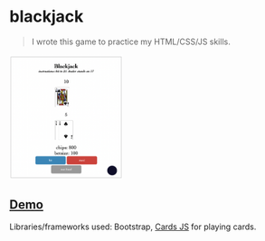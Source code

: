 # blackjack

> I wrote this game to practice my HTML/CSS/JS skills.

<img src='./preview.png' width=200>

## [Demo](https://adnjoo.github.io/blackjack)

Libraries/frameworks used: Bootstrap, [Cards JS](http://richardschneider.github.io/cardsJS/) for playing cards.